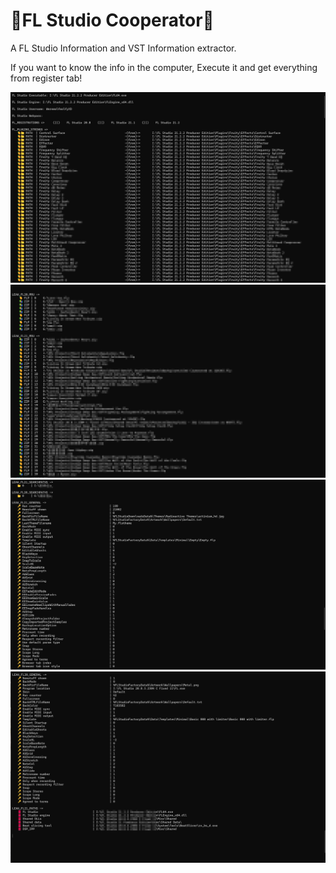 # 🥭FL Studio Cooperator🔧
A FL Studio Information and VST Information extractor.

If you want to know the info in the computer,
Execute it and get everything from register tab!

![](README/assets/1.png)
![](README/assets/2.png)
![](README/assets/3.png)
![](README/assets/4.png)